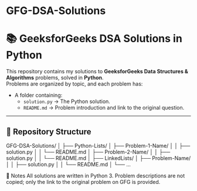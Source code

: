# GFG-DSA-Solutions
# 📚 GeeksforGeeks DSA Solutions in Python

This repository contains my solutions to **GeeksforGeeks Data Structures & Algorithms** problems, solved in **Python**.  
Problems are organized by topic, and each problem has:
- A folder containing:
  - `solution.py` → The Python solution.
  - `README.md` → Problem introduction and link to the original question.

---

## 📂 Repository Structure
GFG-DSA-Solutions/
│
├── Python-Lists/
│ ├── Problem-1-Name/
│ │ ├── solution.py
│ │ └── README.md
│ ├── Problem-2-Name/
│ │ ├── solution.py
│ │ └── README.md
│
├── LinkedLists/
│ ├── Problem-Name/
│ │ ├── solution.py
│ │ └── README.md
│
└── ...

📌 Notes
All solutions are written in Python 3.
Problem descriptions are not copied; only the link to the original problem on GFG is provided.

